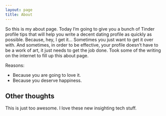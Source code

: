 ```yaml
---
layout: page
title: About
---
```


So this is my about page. Today I’m going to give you a bunch of Tinder profile tips that will help you write a decent dating profile as quickly as possible. Because, hey, I get it… Sometimes you just want to get it over with. And sometimes, in order to be effective, your profile doesn’t have to be a work of art, it just needs to get the job done.
Took some of the writing on the internet to fill up this about page.

Reasons:
- Because you are going to love it.
- Because you deserve happiness.

## Other thoughts

This is just too awesome. I love these new insighting tech stuff.
